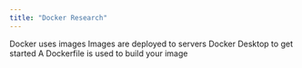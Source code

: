 ```yaml
---
title: "Docker Research"
---
```

Docker uses images
Images are deployed to servers
Docker Desktop to get started
A Dockerfile is used to build your image